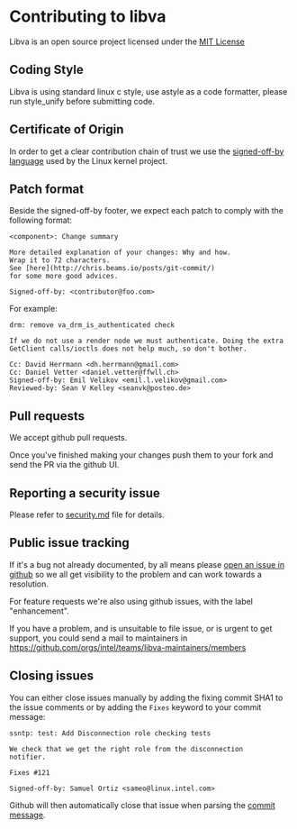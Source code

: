 # Contributing to libva

Libva is an open source project licensed under the [MIT License](https://opensource.org/licenses/MIT)

## Coding Style

Libva is using standard linux c style, use astyle as a code formatter, please run style_unify before submitting code.

## Certificate of Origin

In order to get a clear contribution chain of trust we use the [signed-off-by language](https://01.org/community/signed-process)
used by the Linux kernel project.  
## Patch format

Beside the signed-off-by footer, we expect each patch to comply with the following format:

```
<component>: Change summary

More detailed explanation of your changes: Why and how.
Wrap it to 72 characters.
See [here](http://chris.beams.io/posts/git-commit/)
for some more good advices.

Signed-off-by: <contributor@foo.com>
```

For example:

```
drm: remove va_drm_is_authenticated check
    
If we do not use a render node we must authenticate. Doing the extra
GetClient calls/ioctls does not help much, so don't bother.
    
Cc: David Herrmann <dh.herrmann@gmail.com>
Cc: Daniel Vetter <daniel.vetter@ffwll.ch>
Signed-off-by: Emil Velikov <emil.l.velikov@gmail.com>
Reviewed-by: Sean V Kelley <seanvk@posteo.de>
```

## Pull requests

We accept github pull requests.

Once you've finished making your changes push them to your fork and send the PR via the github UI.

## Reporting a security issue

Please refer to [security.md](security.md) file for details.

## Public issue tracking

If it's a bug not already documented, by all means please [open an
issue in github](https://github.com/intel/libva/issues/new) so we all get visibility
to the problem and can work towards a resolution.

For feature requests we're also using github issues, with the label
"enhancement".

If you have a problem, and is unsuitable to file issue, or is urgent to get support, you could send a mail to maintainers in https://github.com/orgs/intel/teams/libva-maintainers/members

## Closing issues

You can either close issues manually by adding the fixing commit SHA1 to the issue
comments or by adding the `Fixes` keyword to your commit message:

```
ssntp: test: Add Disconnection role checking tests

We check that we get the right role from the disconnection
notifier.

Fixes #121

Signed-off-by: Samuel Ortiz <sameo@linux.intel.com>
```

Github will then automatically close that issue when parsing the
[commit message](https://help.github.com/articles/closing-issues-via-commit-messages/).
